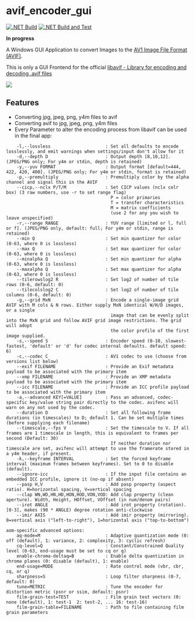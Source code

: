 # avif_encoder_gui

[![.NET Build](https://github.com/dhcgn/avif_encoder_gui/actions/workflows/dotnet_build.yml/badge.svg)](https://github.com/dhcgn/avif_encoder_gui/actions/workflows/dotnet_build.yml)
[![.NET Build and Test](https://github.com/dhcgn/avif_encoder_gui/actions/workflows/dotnet_build_test.yml/badge.svg)](https://github.com/dhcgn/avif_encoder_gui/actions/workflows/dotnet_build_test.yml)

**In progress**

A Windows GUI Application to convert Images to the [AV1 Image File Format (AVIF)](https://en.wikipedia.org/wiki/AV1#AV1_Image_File_Format_(AVIF)).

This is only a GUI Frontend for the official [libavif - Library for encoding and decoding .avif files](https://github.com/AOMediaCodec/libavif)

![](https://f003.backblazeb2.com/file/hdev-sharex/3d9d00d3-ad4b-454c-a8b7-0870b3f58c7e/R4VrknlPDm.gif)

## Features

- Converting jpg, jpeg, png, y4m files to avif
- Converting avif to jpg, jpeg, png, y4m files
- Every Parameter to alter the encoding process from libavif can be used in the final app:

```
    -l,--lossless                     : Set all defaults to encode losslessly, and emit warnings when settings/input don't allow for it
    -d,--depth D                      : Output depth [8,10,12]. (JPEG/PNG only; For y4m or stdin, depth is retained)
    -y,--yuv FORMAT                   : Output format [default=444, 422, 420, 400]. (JPEG/PNG only; For y4m or stdin, format is retained)
    -p,--premultiply                  : Premultiply color by the alpha channel and signal this in the AVIF
    --cicp,--nclx P/T/M               : Set CICP values (nclx colr box) (3 raw numbers, use -r to set range flag)
                                        P = color primaries
                                        T = transfer characteristics
                                        M = matrix coefficients
                                        (use 2 for any you wish to leave unspecified)
    -r,--range RANGE                  : YUV range [limited or l, full or f]. (JPEG/PNG only, default: full; For y4m or stdin, range is retained)
    --min Q                           : Set min quantizer for color (0-63, where 0 is lossless)
    --max Q                           : Set max quantizer for color (0-63, where 0 is lossless)
    --minalpha Q                      : Set min quantizer for alpha (0-63, where 0 is lossless)
    --maxalpha Q                      : Set max quantizer for alpha (0-63, where 0 is lossless)
    --tilerowslog2 R                  : Set log2 of number of tile rows (0-6, default: 0)
    --tilecolslog2 C                  : Set log2 of number of tile columns (0-6, default: 0)
    -g,--grid MxN                     : Encode a single-image grid AVIF with M cols & N rows. Either supply MxN identical W/H/D images, or a single
                                        image that can be evenly split into the MxN grid and follow AVIF grid image restrictions. The grid will adopt
                                        the color profile of the first image supplied.
    -s,--speed S                      : Encoder speed (0-10, slowest-fastest, 'default' or 'd' for codec internal defaults. default speed: 6)
    -c,--codec C                      : AV1 codec to use (choose from versions list below)
    --exif FILENAME                   : Provide an Exif metadata payload to be associated with the primary item
    --xmp FILENAME                    : Provide an XMP metadata payload to be associated with the primary item
    --icc FILENAME                    : Provide an ICC profile payload to be associated with the primary item
    -a,--advanced KEY[=VALUE]         : Pass an advanced, codec-specific key/value string pair directly to the codec. avifenc will warn on any not used by the codec.
    --duration D                      : Set all following frame durations (in timescales) to D; default 1. Can be set multiple times (before supplying each filename)
    --timescale,--fps V               : Set the timescale to V. If all frames are 1 timescale in length, this is equivalent to frames per second (Default: 30)
                                        If neither duration nor timescale are set, avifenc will attempt to use the framerate stored in a y4m header, if present.
    -k,--keyframe INTERVAL            : Set the forced keyframe interval (maximum frames between keyframes). Set to 0 to disable (default).
    --ignore-icc                      : If the input file contains an embedded ICC profile, ignore it (no-op if absent)
    --pasp H,V                        : Add pasp property (aspect ratio). H=horizontal spacing, V=vertical spacing
    --clap WN,WD,HN,HD,HON,HOD,VON,VOD: Add clap property (clean aperture). Width, Height, HOffset, VOffset (in num/denom pairs)
    --irot ANGLE                      : Add irot property (rotation). [0-3], makes (90 * ANGLE) degree rotation anti-clockwise
    --imir AXIS                       : Add imir property (mirroring). 0=vertical axis ("left-to-right"), 1=horizontal axis ("top-to-bottom")

aom-specific advanced options:
    aq-mode=M                         : Adaptive quantization mode (0: off (default), 1: variance, 2: complexity, 3: cyclic refresh)
    cq-level=Q                        : Constant/Constrained Quality level (0-63, end-usage must be set to cq or q)
    enable-chroma-deltaq=B            : Enable delta quantization in chroma planes (0: disable (default), 1: enable)
    end-usage=MODE                    : Rate control mode (vbr, cbr, cq, or q)
    sharpness=S                       : Loop filter sharpness (0-7, default: 0)
    tune=METRIC                       : Tune the encoder for distortion metric (psnr or ssim, default: psnr)
    film-grain-test=TEST              : Film grain test vectors (0: none (default), 1: test-1  2: test-2, ... 16: test-16)
    film-grain-table=FILENAME         : Path to file containing film grain parameters
```

